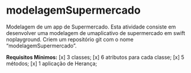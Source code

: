 # modelagemSupermercado


Modelagem de um app de Supermercado. 
Esta atividade consiste em desenvolver uma modelagem de umaplicativo de supermercado em swift no ​playground​. Criem um repositório git com o nome “modelagemSupermercado”.

<b>Requisitos Mínimos:</b>
[x] 3 classes;
[x] 6 atributos para cada classe; 
[x] 5 métodos; 
[x] 1 aplicação de Herança;
